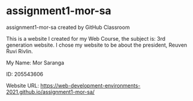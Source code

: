 # assignment1-mor-sa
assignment1-mor-sa created by GitHub Classroom


This is a website I created for my Web Course, the subject is: 3rd generation website.
I chose my website to be about the president, Reuven Ruvi Rivlin.

My Name:
Mor Saranga

ID:
205543606

Website URL:
https://web-development-environments-2021.github.io/assignment1-mor-sa/
